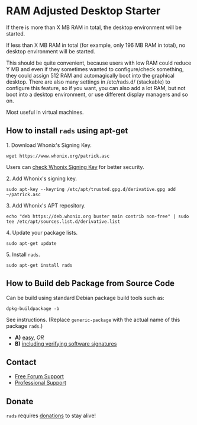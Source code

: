 # RAM Adjusted Desktop Starter #

If there is more than X MB RAM in total, the desktop environment will be
started.

If less than X MB RAM in total (for example, only 196 MB RAM in total), no
desktop environment will be started.

This should be quite convenient, because users with low RAM could reduce Y MB
and even if they sometimes wanted to configure/check something, they could
assign 512 RAM and automagically boot into the graphical desktop. There are
also many settings in /etc/rads.d/ (stackable) to configure this feature, so
if you want, you can also add a lot RAM, but not boot into a desktop
environment, or use different display managers and so on.

Most useful in virtual machines.
## How to install `rads` using apt-get ##

1\. Download Whonix's Signing Key.

```
wget https://www.whonix.org/patrick.asc
```

Users can [check Whonix Signing Key](https://www.whonix.org/wiki/Whonix_Signing_Key) for better security.

2\. Add Whonix's signing key.

```
sudo apt-key --keyring /etc/apt/trusted.gpg.d/derivative.gpg add ~/patrick.asc
```

3\. Add Whonix's APT repository.

```
echo "deb https://deb.whonix.org buster main contrib non-free" | sudo tee /etc/apt/sources.list.d/derivative.list
```

4\. Update your package lists.

```
sudo apt-get update
```

5\. Install `rads`.

```
sudo apt-get install rads
```

## How to Build deb Package from Source Code ##

Can be build using standard Debian package build tools such as:

```
dpkg-buildpackage -b
```

See instructions. (Replace `generic-package` with the actual name of this package `rads`.)

* **A)** [easy](https://www.whonix.org/wiki/Dev/Build_Documentation/generic-package/easy), _OR_
* **B)** [including verifying software signatures](https://www.whonix.org/wiki/Dev/Build_Documentation/generic-package)

## Contact ##

* [Free Forum Support](https://forums.whonix.org)
* [Professional Support](https://www.whonix.org/wiki/Professional_Support)

## Donate ##

`rads` requires [donations](https://www.whonix.org/wiki/Donate) to stay alive!
